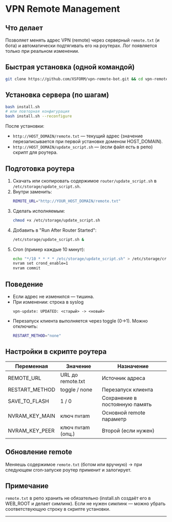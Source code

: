 # VPN Remote Management

## Что делает
Позволяет менять адрес VPN (remote) через серверный `remote.txt` (и бота) и автоматически подтягивать его на роутерах. Лог появляется только при реальном изменении.

## Быстрая установка (одной командой)
```bash
git clone https://github.com/XSFORM/vpn-remote-bot.git && cd vpn-remote-bot && bash install.sh
```

## Установка сервера (по шагам)
```bash
bash install.sh
# или повторная конфигурация
bash install.sh --reconfigure
```

После установки:
- `http://HOST_DOMAIN/remote.txt` — текущий адрес (значение перезаписывается при первой установке доменом HOST_DOMAIN).
- `http://HOST_DOMAIN/update_script.sh` — (если файл есть в репо) скрипт для роутера.

## Подготовка роутера
1. Скачать или скопировать содержимое `router/update_script.sh` в `/etc/storage/update_script.sh`.
2. Внутри заменить:
   ```sh
   REMOTE_URL="http://YOUR_HOST_DOMAIN/remote.txt"
   ```
3. Сделать исполняемым:
   ```sh
   chmod +x /etc/storage/update_script.sh
   ```
4. Добавить в "Run After Router Started":
   ```sh
   /etc/storage/update_script.sh &
   ```
5. Cron (пример каждые 10 минут):
   ```sh
   echo "*/10 * * * * /etc/storage/update_script.sh" > /etc/storage/cron/crontabs/admin
   nvram set crond_enable=1
   nvram commit
   ```

## Поведение
- Если адрес не изменился — тишина.
- При изменении: строка в syslog
  ```
  vpn-update: UPDATED: <старый> -> <новый>
  ```
- Перезапуск клиента выполняется через toggle (0→1). Можно отключить:
  ```sh
  RESTART_METHOD="none"
  ```

## Настройки в скрипте роутера
| Переменная       | Значение             | Назначение                          |
|------------------|----------------------|-------------------------------------|
| REMOTE_URL       | URL до remote.txt    | Источник адреса                     |
| RESTART_METHOD   | toggle / none        | Перезапуск клиента                  |
| SAVE_TO_FLASH    | 1 / 0                | Сохранение в постоянную память      |
| NVRAM_KEY_MAIN   | ключ nvram           | Основной remote параметр            |
| NVRAM_KEY_PEER   | ключ nvram (опц.)    | Второй (если нужен)                 |

## Обновление remote
Меняешь содержимое `remote.txt` (ботом или вручную) → при следующем cron‑запуске роутер применит и залогирует.

## Примечание
`remote.txt` в репо хранить не обязательно (install.sh создаёт его в WEB_ROOT и делает симлинк). Если не нужен симлинк — можно убрать соответствующую строку в скрипте установки.

---